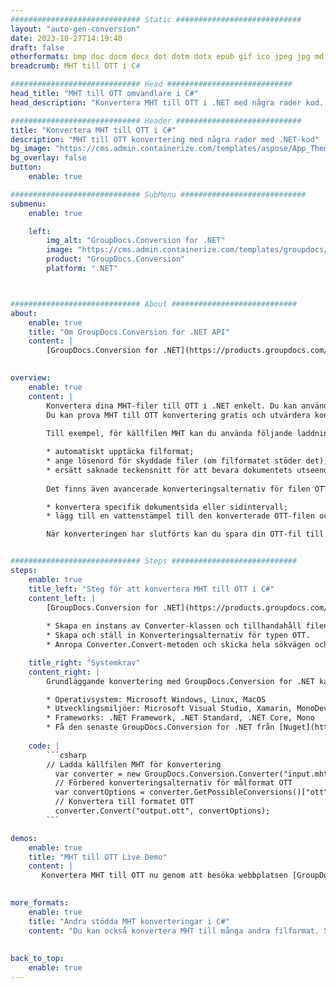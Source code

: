 ```yaml
---
############################# Static ############################
layout: "auto-gen-conversion"
date: 2023-10-27T14:19:40
draft: false
otherformats: bmp doc docm docx dot dotm dotx epub gif ico jpeg jpg md odt ott pdf png psd rtf tex tif tiff txt xps
breadcrumb: MHT till OTT i C#

############################# Head ############################
head_title: "MHT till OTT omvandlare i C#"
head_description: "Konvertera MHT till OTT i .NET med några rader kod. Använd GroupDocs Document Conversion API för att konvertera över 160 filformat."

############################# Header ############################
title: "Konvertera MHT till OTT i C#"
description: "MHT till OTT konvertering med några rader med .NET-kod"
bg_image: "https://cms.admin.containerize.com/templates/aspose/App_Themes/V3/images/bg/header1.png"
bg_overlay: false
button:
    enable: true

############################# SubMenu ############################
submenu:
    enable: true

    left:
        img_alt: "GroupDocs.Conversion for .NET"
        image: "https://cms.admin.containerize.com/templates/groupdocs/images/product-logos/90x90-noborder/groupdocs-conversion-net.png"
        product: "GroupDocs.Conversion"
        platform: ".NET"



############################# About ############################
about:
    enable: true
    title: "Om GroupDocs.Conversion for .NET API"
    content: |
        [GroupDocs.Conversion for .NET](https://products.groupdocs.com/conversion/net/) kan användas för att konvertera Microsoft Word, Excel, PowerPoint, PDF, Visio och andra format. GroupDocs.Conversion är ett fristående API som är lämpligt för back-end och interna system där hög prestanda krävs. Det beror inte på någon programvara som Microsoft eller Open Office.
    

overview:
    enable: true
    content: |
        Konvertera dina MHT-filer till OTT i .NET enkelt. Du kan använda bara ett par C# kodrader i valfri plattform som du vill, som - Windows, Linux, macOS.
        Du kan prova MHT till OTT konvertering gratis och utvärdera konverteringsresultatens kvalitet. Tillsammans med enkla filkonverteringsscenarier kan du prova mer avancerade alternativ för att ladda källfilen MHT och för att spara resultatet OTT. 
        
        Till exempel, för källfilen MHT kan du använda följande laddningsalternativ:

        * automatiskt upptäcka filformat;
        * ange lösenord för skyddade filer (om filformatet stöder det);
        * ersätt saknade teckensnitt för att bevara dokumentets utseende.
        
        Det finns även avancerade konverteringsalternativ för filen OTT:

        * konvertera specifik dokumentsida eller sidintervall;
        * lägg till en vattenstämpel till den konverterade OTT-filen och många fler.

        När konverteringen har slutförts kan du spara din OTT-fil till den lokala filsökvägen eller någon tredje parts lagring som FTP, Amazon S3, Google Drive, Dropbox etc. Observera - för att konvertera MHT till {{ TO}} det finns inget behov av någon ytterligare programvara installerad - som MS Office, Open Office, Adobe Acrobat Reader etc.


############################# Steps ############################
steps:
    enable: true
    title_left: "Steg för att konvertera MHT till OTT i C#"
    content_left: |
        [GroupDocs.Conversion for .NET](https://products.groupdocs.com/conversion/net/) gör det enkelt för utvecklare att konvertera en MHT-fil till OTT med några rader kod.
        
        * Skapa en instans av Converter-klassen och tillhandahåll filen MHT med den fullständiga sökvägen
        * Skapa och ställ in Konverteringsalternativ för typen OTT.
        * Anropa Converter.Convert-metoden och skicka hela sökvägen och formatet (OTT) som en parameter

    title_right: "Systemkrav"
    content_right: |
        Grundläggande konvertering med GroupDocs.Conversion for .NET kan göras med bara några enkla steg. Våra API:er stöds på alla större plattformar och operativsystem. Innan du kör koden nedan, se till att du har följande förutsättningar installerade på ditt system.

        * Operativsystem: Microsoft Windows, Linux, MacOS
        * Utvecklingsmiljöer: Microsoft Visual Studio, Xamarin, MonoDevelop
        * Frameworks: .NET Framework, .NET Standard, .NET Core, Mono
        * Få den senaste GroupDocs.Conversion for .NET från [Nuget](https://www.nuget.org/packages/groupdocs.conversion)
         
    code: |
        ```csharp    
        // Ladda källfilen MHT för konvertering
          var converter = new GroupDocs.Conversion.Converter("input.mht");
          // Förbered konverteringsalternativ för målformat OTT
          var convertOptions = converter.GetPossibleConversions()["ott"].ConvertOptions;
          // Konvertera till formatet OTT
          converter.Convert("output.ott", convertOptions);
        ```

demos:
    enable: true
    title: "MHT till OTT Live Demo"
    content: |
       Konvertera MHT till OTT nu genom att besöka webbplatsen [GroupDocs.Conversion App](https://products.groupdocs.app/conversion/family). Onlinedemo har följande fördelar
          

more_formats:
    enable: true
    title: "Andra stödda MHT konverteringar i C#"
    content: "Du kan också konvertera MHT till många andra filformat. Se listan nedan."
       
       
back_to_top:
    enable: true
---
```

